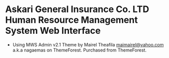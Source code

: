 Askari General Insurance Co. LTD
Human Resource Management System
Web Interface
================================

- Using MWS Admin v2.1 Theme
  by Mairel Theafila <maimairel@yahoo.com> a.k.a nagaemas on ThemeForest.
  Purchased from ThemeForest.
